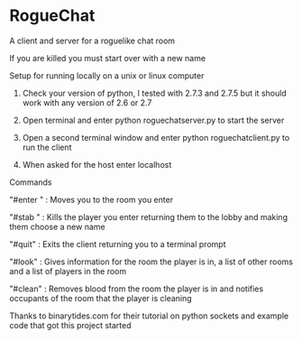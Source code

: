 RogueChat
=========

A client and server for a roguelike chat room

If you are killed you must start over with a new name

Setup for running locally on a unix or linux computer

1. Check your version of python, I tested with 2.7.3 and 2.7.5 but it should work with any version of 2.6 or 2.7

2. Open terminal and enter python roguechatserver.py to start the server

3. Open a second terminal window and enter python roguechatclient.py to run the client

4. When asked for the host enter localhost

Commands

"#enter <roomname>" : Moves you to the room you enter

"#stab <name>" : Kills the player you enter returning them to the lobby and making them choose a new name

"#quit" : Exits the client returning you to a terminal prompt

"#look" : Gives information for the room the player is in, a list of other rooms and a list of players in the room

"#clean" : Removes blood from the room the player is in and notifies occupants of the room that the player is cleaning


Thanks to binarytides.com for their tutorial on python sockets and example code that got this project started